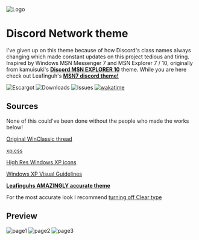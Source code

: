 
![Logo](https://github.com/numoder/dsn10-theme/blob/main/assets/src/banner.png?raw=true)

# Discord Network theme

I've given up on this theme because of how Discord's class names always changing which made constant updates on this project tedious and tiring.
Inspired by Windows MSN Messenger 7 and MSN Explorer 7 / 10, originally from kamuisuki's [**Discord MSN EXPLORER 10**](https://www.deviantart.com/kamuisuki/art/Discord-MSN-Explorer-10-theme-873282935) theme.
While you are here check out Leafinguh's <b>[MSN7 discord theme!](https://github.com/Leafinguh/msn7-disc)</b>

![Escargot](https://img.shields.io/badge/malkavian@escargot.chat-e1512c?color=%23e1512c&style=plastic) ![Downloads](https://img.shields.io/github/downloads/numoder/dsn10-theme/total?style=plastic&color=%238ec64b) ![Issues](https://img.shields.io/github/issues/numoder/dsn10-theme?style=plastic&color=%23609bd7) <a href="https://wakatime.com/badge/user/d2591a35-0e84-4f15-9761-74e696bef8f4/project/018cac41-ef7c-497e-b067-2232a943da53"><img src="https://wakatime.com/badge/user/d2591a35-0e84-4f15-9761-74e696bef8f4/project/018cac41-ef7c-497e-b067-2232a943da53.svg" alt="wakatime"></a>

## Sources

None of this could've been done without the people who made the works below!

 [Original WinClassic thread](https://winclassic.net/thread/753/discord-classic-msn-theme)

 [xp.css](https://botoxparty.github.io/XP.css/)

[High Res Windows XP icons](https://github.com/marchmountain/-Windows-XP-High-Resolution-Icon-Pack)

[Windows XP Visual Guidelines](http://interface.free.fr/Archives/GUI_Xp.pdf)

<b>[Leafinguhs AMAZINGLY accurate theme](https://github.com/Leafinguh/msn7-disc)</b>

For the most accurate look I recommend [turning off Clear type](https://github.com/bp2008/BetterClearTypeTuner)

## Preview
![page1](https://github.com/numoder/dsn10-theme/assets/72421281/fad0040d-5bc0-4f3b-b5e2-ae57b6c3a307)
![page2](https://github.com/numoder/dsn10-theme/assets/72421281/db347edd-786f-446e-b83b-47c2464f5fc4)
![page3](https://github.com/numoder/dsn10-theme/assets/72421281/d24a6b76-86e5-48e2-92fc-d8a093794491)
